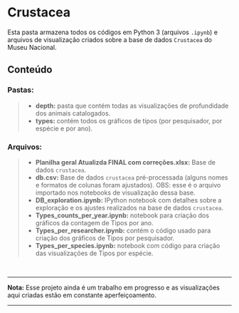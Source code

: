 # Crustacea

Esta pasta armazena todos os códigos em Python 3 (arquivos `.ipynb`) e arquivos de visualização criados sobre a base de dados `Crustacea` do Museu Nacional. 

## Conteúdo

### Pastas:
> - **depth:** pasta que contém todas as visualizações de profundidade dos animais catalogados.
> - **types:** contém todos os gráficos de tipos (por pesquisador, por espécie e por ano).

### Arquivos:
> - **Planilha geral Atualizda FINAL com correções.xlsx:** Base de dados `crustacea`.
> - **db.csv:** Base de dados `crustacea` pré-processada (alguns nomes e formatos de colunas foram ajustados). OBS: esse é o arquivo importado nos notebooks de visualização dessa base.
> - **DB_exploration.ipynb:** IPython notebook com detalhes sobre a exploração e os ajustes realizados na base de dados `crustacea`.
> - **Types_counts_per_year.ipynb:** notebook para criação dos gráficos da contagem de Tipos por ano.
> - **Types_per_researcher.ipynb:** contém o código usado para criação dos gráficos de Tipos por pesquisador.
> - **Types_per_species.ipynb:** notebook com código para criação das visualizações de Tipos por espécie.

<br>

-----
**Nota:** Esse projeto ainda é um trabalho em progresso e as visualizações aqui criadas estão em constante aperfeiçoamento. 

-----